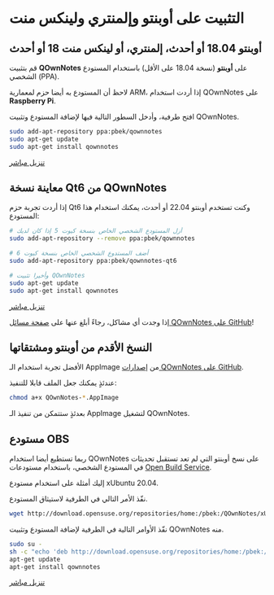 # التثبيت على أوبنتو وإلمنتري ولينكس منت

## أوبنتو 18.04 أو أحدث، إلمنتري، أو لينكس منت 18 أو أحدث

قم بتثبيت **QOwnNotes** على **أوبنتو** (نسخة 18.04 على الأقل) باستخدام المستودع الشخصي (PPA).

لاحظ أن المستودع به أيضا حزم لمعمارية ARM، إذا أردت استخدام QOwnNotes على **Raspberry Pi**.

افتح طرفية، وأدخل السطور التالية فيها لإضافة المستودع وتثبيت QOwnNotes.

```bash
sudo add-apt-repository ppa:pbek/qownnotes
sudo apt-get update
sudo apt-get install qownnotes
```

[تنزيل مباشر](https://launchpad.net/~pbek/+archive/ubuntu/qownnotes/+packages)

## معاينة نسخة Qt6 من QOwnNotes

إذا أردت تجربة حزم Qt6 وكنت تستخدم أوبنتو 22.04 أو أحدث، يمكنك استخدام هذا المستودع:

```bash
# أزل المستودع الشخصي الخاص بنسخة كيوت 5 إذا كان لديك
sudo add-apt-repository --remove ppa:pbek/qownnotes

# أضف المستدوع الشخصي الخاص بنسخة كيوت 6
sudo add-apt-repository ppa:pbek/qownnotes-qt6

# وأخيرا تثبيت QOwnNotes
sudo apt-get update
sudo apt-get install qownnotes
```

[تنزيل مباشر](https://launchpad.net/~pbek/+archive/ubuntu/qownnotes-qt6/+packages)

إذا وجدت أي مشاكل، رجاءً أبلغ عنها على [صفحة مسائل QOwnNotes على GitHub](https://github.com/pbek/QOwnNotes/issues)!

## النسخ الأقدم من أوبنتو ومشتقاتها

الأفضل تجربة استخدام الـ&nbsp;AppImage من [إصدارات QOwnNotes على GitHub](https://github.com/pbek/QOwnNotes/releases).

عندئذٍ يمكنك جعل الملف قابلا للتنفيذ:

```bash
chmod a+x QOwnNotes-*.AppImage
```

بعدئذٍ ستتمكن من تنفيذ الـ&nbsp;AppImage لتشغيل QOwnNotes.

## مستودع OBS

ربما تستطيع أيضا استخدام QOwnNotes على نسخ أوبنتو التي لم تعد تستقبل تحديثات في المستودع الشخصي، باستخدام مستودعات [Open Build Service](https://build.opensuse.org/package/show/home:pbek:QOwnNotes/desktop).

إليك أمثلة على استخدام مستودع xUbuntu 20.04.

نفّذ الأمر التالي في الطرفية لاستيثاق المستودع.

```bash
wget http://download.opensuse.org/repositories/home:/pbek:/QOwnNotes/xUbuntu_20.04/Release.key -O - | sudo apt-key add -
```

نفّذ الأوامر التالية في الطرفية لإضافة المستودع وتثبيت QOwnNotes منه.

```bash
sudo su -
sh -c "echo 'deb http://download.opensuse.org/repositories/home:/pbek:/QOwnNotes/xUbuntu_20.04/ /' >> /etc/apt/sources.list.d/qownnotes.list"
apt-get update
apt-get install qownnotes
```

[تنزيل مباشر](https://download.opensuse.org/repositories/home:/pbek:/QOwnNotes/xUbuntu_20.04)
